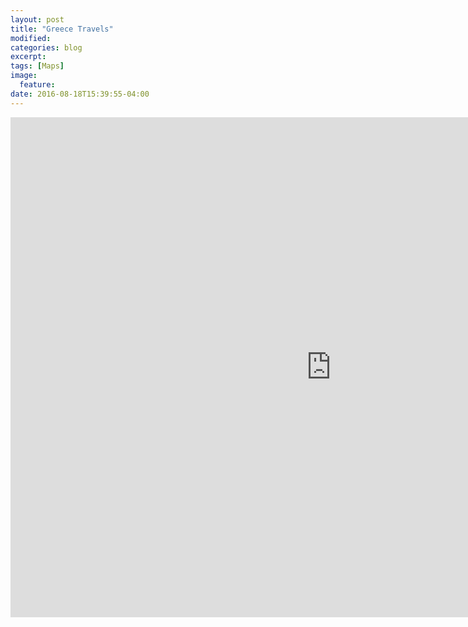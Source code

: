 ```yaml
---
layout: post
title: "Greece Travels"
modified:
categories: blog
excerpt:
tags: [Maps]
image:
  feature:
date: 2016-08-18T15:39:55-04:00
---
```


<iframe width="1025" height="800" src="https://cdn.rawgit.com/vincentpham1991/af5d0b6148cf3c21b598c48cc9466017/raw/f168045f149d77b4e827ff1f2a320e0b9a35f90c/index.html" frameborder="0" scrolling="no" ></iframe>